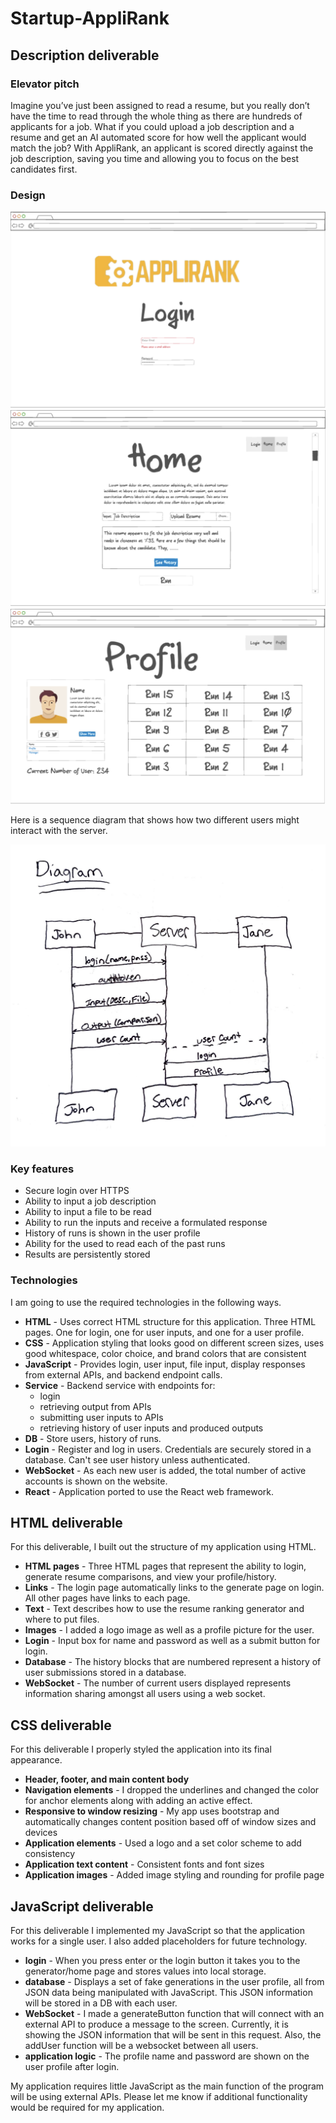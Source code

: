# Startup-AppliRank

## Description deliverable

### Elevator pitch

Imagine you’ve just been assigned to read a resume, but you really don’t have the time to read through the whole thing as there are hundreds of applicants for a job. What if you could upload a job description and a resume and get an AI automated score for how well the applicant would match the job? With AppliRank, an applicant is scored directly against the job description, saving you time and allowing you to focus on the best candidates first.

### Design

![Login](images/login1.png)
![Home](images/home1.png)
![User](images/user1.png)

Here is a sequence diagram that shows how two different users might interact with the server.

![AppliRank Sequence Diagram](images/diagram.JPG)

### Key features

- Secure login over HTTPS
- Ability to input a job description
- Ability to input a file to be read
- Ability to run the inputs and receive a formulated response
- History of runs is shown in the user profile
- Ability for the used to read each of the past runs
- Results are persistently stored

### Technologies

I am going to use the required technologies in the following ways.

- **HTML** - Uses correct HTML structure for this application. Three HTML pages. One for login, one for user inputs, and one for a user profile.
- **CSS** - Application styling that looks good on different screen sizes, uses good whitespace, color choice, and brand colors that are consistent
- **JavaScript** - Provides login, user input, file input, display responses from external APIs, and backend endpoint calls.
- **Service** - Backend service with endpoints for:
  - login
  - retrieving output from APIs
  - submitting user inputs to APIs
  - retrieving history of user inputs and produced outputs
- **DB** - Store users, history of runs.
- **Login** - Register and log in users. Credentials are securely stored in a database. Can't see user history unless authenticated.
- **WebSocket** - As each new user is added, the total number of active accounts is shown on the website.
- **React** - Application ported to use the React web framework.

## HTML deliverable

For this deliverable, I built out the structure of my application using HTML.

- **HTML pages** - Three HTML pages that represent the ability to login, generate resume comparisons, and view your profile/history.
- **Links** - The login page automatically links to the generate page on login. All other pages have links to each page.
- **Text** - Text describes how to use the resume ranking generator and where to put files.
- **Images** - I added a logo image as well as a profile picture for the user. 
- **Login** - Input box for name and password as well as a submit button for login.
- **Database** - The history blocks that are numbered represent a history of user submissions stored in a database.
- **WebSocket** - The number of current users displayed represents information sharing amongst all users using a web socket.


## CSS deliverable

For this deliverable I properly styled the application into its final appearance.

- **Header, footer, and main content body**
- **Navigation elements** - I dropped the underlines and changed the color for anchor elements along with adding an active effect.
- **Responsive to window resizing** - My app uses bootstrap and automatically changes content position based off of window sizes and devices
- **Application elements** - Used a logo and a set color scheme to add consistency
- **Application text content** - Consistent fonts and font sizes
- **Application images** - Added image styling and rounding for profile page

## JavaScript deliverable

For this deliverable I implemented my JavaScript so that the application works for a single user. I also added placeholders for future technology.

- **login** - When you press enter or the login button it takes you to the generator/home page and stores values into local storage.
- **database** - Displays a set of fake generations in the user profile, all from JSON data being manipulated with JavaScript. This JSON information will be stored in a DB with each user.
- **WebSocket** - I made a generateButton function that will connect with an external API to produce a message to the screen. Currently, it is showing the JSON information that will be sent in this request. Also, the addUser function will be a websocket between all users.
- **application logic** - The profile name and password are shown on the user profile after login. 

My application requires little JavaScript as the main function of the program will be using external APIs. Please let me know if additional functionality would be required for my application.
